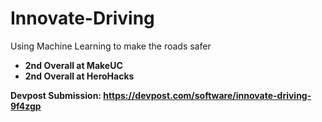 # Innovate-Driving
Using Machine Learning to make the roads safer
<ul>
<li><b>2nd Overall at MakeUC<b></li>
<li><b>2nd Overall at HeroHacks<b></li> 
 </ul>
 
Devpost Submission: https://devpost.com/software/innovate-driving-9f4zgp
